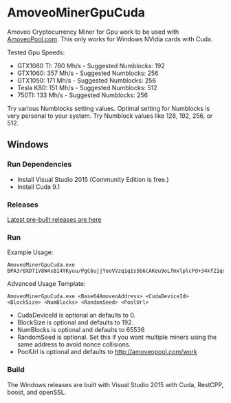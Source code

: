 # AmoveoMinerGpuCuda
Amoveo Cryptocurrency Miner for Gpu work to be used with [AmoveoPool.com](http://AmoveoPool.com). This only works for Windows NVidia cards with Cuda.

Tested Gpu Speeds:
* GTX1080 TI: 780 Mh/s  - Suggested Numblocks: 192
* GTX1060:    357 Mh/s  - Suggested Numblocks: 256
* GTX1050:    171 Mh/s  - Suggested Numblocks: 256
* Tesla K80:  151 Mh/s  - Suggested Numblocks: 512
* 750TI:      133 Mh/s  - Suggested Numblocks: 256

Try various Numblocks setting values. Optimal setting for Numblocks is very personal to your system. Try Numblock values like 128, 192, 256, or 512.

## Windows

### Run Dependencies
* Install Visual Studio 2015 (Community Edition is free.)
* Install Cuda 9.1

### Releases

   [Latest pre-built releases are here](https://github.com/Mandelhoff/AmoveoMinerGpuCuda/releases)


### Run
   
Example Usage:  
```
AmoveoMinerGpuCuda.exe BPA3r0XDT1V8W4sB14YKyuu/PgC6ujjYooVVzq1q1s5b6CAKeu9oLfmxlplcPd+34kfZ1qx+Dwe3EeoPu0SpzcI=
```

Advanced Usage Template:
```
AmoveoMinerGpuCuda.exe <Base64AmoveoAddress> <CudaDeviceId> <BlockSize> <NumBlocks> <RandomSeed> <PoolUrl>
```
* CudaDeviceId is optional an defaults to 0.
* BlockSize is optional and defaults to 192.
* NumBlocks is optional and defaults to 65536
* RandomSeed is optional. Set this if you want multiple miners using the same address to avoid nonce collisions.
* PoolUrl is optional and defaults to http://amoveopool.com/work


### Build
The Windows releases are built with Visual Studio 2015 with Cuda, RestCPP, boost, and openSSL.

